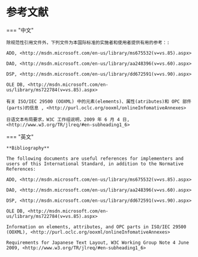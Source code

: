 # 参考文献

=== "中文"

    除规范性引用文件外，下列文件为本国际标准的实施者和使用者提供有用的参考：:
    
    ADO, <http://msdn.microsoft.com/en-us/library/ms675532(v=vs.85).aspx>
    
    DAO, <http://msdn.microsoft.com/en-us/library/aa248396(v=vs.60).aspx>
    
    DSP, <http://msdn.microsoft.com/en-us/library/dd672591(v=vs.90).aspx>
    
    OLE DB, <http://msdn.microsoft.com/en-us/library/ms722784(v=vs.85).aspx>
    
    有关 ISO/IEC 29500 (OOXML) 中的元素(elements)、属性(atributes)和 OPC 部件(parts)的信息 , <http://purl.oclc.org/ooxml/onlineInfomativeAnnexes>
    
    日语文本布局要求，W3C 工作组说明，2009 年 6 月 4 日, <http://www.w3.org/TR/jlreq/#en-subheading1_6>

=== "英文"

    **Bibliography**

    The following documents are useful references for implementers and users of this International Standard, in addition to the Normative References:
    
    ADO, <http://msdn.microsoft.com/en-us/library/ms675532(v=vs.85).aspx>
    
    DAO, <http://msdn.microsoft.com/en-us/library/aa248396(v=vs.60).aspx>
    
    DSP, <http://msdn.microsoft.com/en-us/library/dd672591(v=vs.90).aspx>
    
    OLE DB, <http://msdn.microsoft.com/en-us/library/ms722784(v=vs.85).aspx>
    
    Information on elements, attributes, and OPC parts in ISO/IEC 29500 (OOXML), <http://purl.oclc.org/ooxml/onlineInfomativeAnnexes>
    
    Requirements for Japanese Text Layout, W3C Working Group Note 4 June 2009, <http://www.w3.org/TR/jlreq/#en-subheading1_6>
